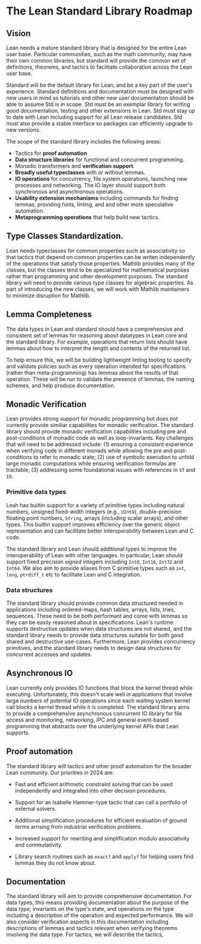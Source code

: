 # The Lean Standard Library Roadmap

## Vision

Lean needs a mature standard library that is designed for the entire
Lean user base.  Particular communities, such as the math community, may
have their own common libraries, but standard will provide the common
set of definitions, theorems, and tactics to facilitate collaboration
across the Lean user base.

Standard will be the default library for Lean, and be a key part of the
user's experience.  Standard definitions and documentation must be
designed with new users in mind as tutorials and other new user
documentation should be able to assume Std is in scope.  Std must be an
exemplar library for writing good documentation, testing and other
extensions in Lean.  Std must stay up to date with Lean including
support for all Lean release candidates. Std must also provide a stable
interface so packages can efficiently upgrade to new versions.

The scope of the standard library includes the following areas:

 * Tactics for **proof automation**
 * **Data structure libraries** for functional and
   concurrent programming.
 * Monadic transformers and **verification support**.
 * **Broadly useful typeclasses** with or without lemmas.
 * **IO operations** for concurrency, file system operations, launching
   new processes and networking.  The IO layer should support both
   synchronous and asynchronous operations.
 * **Usability extension mechanisms** including commands for finding lemmas,
   providing hints, linting, and and other more speculative automation.
 * **Metaprogramming operations** that help build new tactics.

## Type Classes Standardization.

Lean needs typeclasses for common properties such as associativity so
that tactics that depend on common properties can be writen
independently of the operations that satisfy those properties.  Mathlib
provides many of the classes, but the classes tend to be specialized for mathematical purposes rather than programming and other development purposes.  The standard
library will need to provide various type classes for algebraic
properties.  As part of introducing the new classes, we will work with
Mathlib maintainers to minimize disruption for Mathlib.

## Lemma Completeness

The data types in Lean and standard should have a comprehensive and
consistent set of lemmas for reasoning about datatypes in Lean core and
the standard library.  For example, operations that return lists should
have lemmas about how to interpret the length and contents of the
returned list.

To help ensure this, we will be building lightweight linting tooling to
specify and validate policies such as every operation intended for
specifications (rather than meta-programming) has lemmas about the
results of that operation.  These will be run to validate the presence
of lemmas, the naming schemes, and help produce documentation.

## Monadic Verification

Lean provides strong support for monadic programming but does not
currently provide similiar capabilities for monadic verification.  The
standard library should provide monadic verification capabilities
including pre and post-conditions of monadic code as well as
loop-invariants.  Key challenges that will need to be addressed include:
(1) ensuring a consistent experience when verifying code in different
monads while allowing the pre and post-conditions to refer to monadic
state; (2) use of symbolic execution to unfold large monadic
computations while ensuring verification formulas are tractable; (3)
addressing some foundational issues with references in `ST` and `IO`.

### Primitive data types

Leah has builtin support for a variety of primitive types including
natural numbers, unsigned fixed-width integers (e.g., `UInt8`),
double-precision floating point numbers, `String`, arrays (including
scalar arrays), and other types.  This builtin support improves
efficiency over the generic object representation and can facilitate
better interoperability between Lean and C code.

The standard library and Lean should additional types to improve the
interoperability of Lean with other languages.  In particular, Lean
should support fixed precision *signed* integers including `Int8`,
`Int16`, `Int32` and `Int64`.  We also aim to provide aliases from C
primitive types such as `int`, `long`, `ptrdiff_t` etc to facilitate
Lean and C integration.

### Data structures

The standard library should provide common data structured needed in
applications including ordered-maps, hash tables, arrays, lists, tries,
sequences.  These need to be both performant and come with lemmas so
they can be easily reasoned about in specifications.  Lean's runtime
supports destructive updates when data structures are not shared, and
the standard library needs to provide data structures suitable for both
good shared and destructive use-cases.  Furthermore, Lean provides
concurrency primitives, and the standard library needs to design data
structures for concurrent accesses and updates.

## Asynchronous IO

Lean currently only provides IO functions that block the kernel thread
while executing.  Unfortunately, this doesn't scale well in applications
that involve large numbers of potential IO operations since each waiting
system kernel call blocks a kernel thread while it is completed.  The
standard library aims to provide a comprehensive asynchronous concurrent
IO library for file access and monitoring, networking, IPC and general
event-based programming that abstracts over the underlying kernel APIs
that Lean supports.

## Proof automation

The standard library will tactics and other proof automation for the
broader Lean community.  Our priorities in 2024 are:

* Fast and efficient arithmetic constraint solving that can be
  used independently and integrated into other decision procedures.

* Support for an Isabelle Hammer-type tactic that can call a portfolio
  of external solvers.

* Additional simplification procedures for efficient evaluation of
  ground terms arrising from industrial verification problems.

* Increased support for rewriting and simplification modulo
  associativity and commutativity.

* Library search routines such as `exact?` and `apply?` for helping
  users find lemmas they do not know about.

## Documentation

The standard library will aim to provide comprehensive documentation.
For data types, this means providing documentation about the purpose of
the data type, invariants on the type's state, and operations on the
type including a description of the operation and expected performance.
We will also consider verification aspects in this documentation
including descriptions of lemmas and tactics relevant when verifying
theorems involving the data type.  For tactics, we will describe the
tactics,
